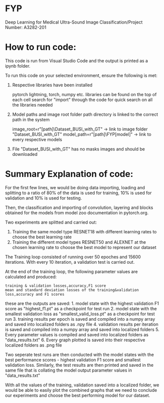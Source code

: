 # FYP
Deep Learning for Medical Ultra-Sound Image Classification/Project Number: A3282-201

# How to run code:
This code is run from Visual Studio Code and the output is printed as a ipynb folder. 

To run this code on your selected environment, ensure the following is met:
  1. Respective libraries have been installed
        
        pytorch lightning, torch, numpy etc. libraries can be found on the top of each cell
        search for "import" through the code for quick search on all the libraries needed
        
  2. Model paths and image root folder path directory is linked to the correct path in the system
        
        image_root=r"[path]\Dataset_BUSI_with_GT" -> link to image folder "Dataset_BUSI_with_GT"
        model_path=r"[path]\FYP\[model]" -> link to every respective models
        
  3. File "Dataset_BUSI_with_GT" has no masks images and should be downloaded
  
# Summary Explanation of code:
For the first few lines, we would be doing data importing, loading and splitting to a ratio of 80% of the data is used for training, 10% is used for validation and 10% is used for testing.

Then, the classification and importing of convolution, layering and blocks obtained for the models from model zoo documentation in pytorch.org.

Two experiments are splitted and carried out:
  1. Training the same model type RESNET18 with different learning rates to choose the best learning rate
  2. Training the different model types RESNET50 and ALEXNET at the chosen learning rate to choose the best model to represent our dataset

The Training loop consisted of running over 50 epoches and 15600 iterations. With every 10 iteration, a validation test is carried out.

At the end of the training loop, 
  the following parameter values are calculated and produced:
  
    training & validation losses,accuracy,F1 score
    mean and standard deviation losses of the training&validation loss,accuracy and F1 scores
    
  these are the outputs are saved:
    1. model state with the highest validation F1 score as "highest_f1.pt" as a checkpoint for test run
    2. model state with the smallest validation loss as "smallest_valid_loss.pt" as a checkpoint for test run
    3. training results per epoch is saved and compiled into a numpy array and saved into localized folders as .npy file
    4. validation results per iteration is saved and compiled into a numpy array and saved into localized folders
    5. Every parameter values is compiled and saved into localized folders as "data_results.txt"
    6. Every graph plotted is saved into their respective localized folders as .png file
    
Two seperate test runs are then conducted with the model states with the best performance scores - highest validation F1 score and smallest validation loss. Similarly, the test results are then printed and saved in the same file that is collating the model output parameter values in "data_results.txt"
 
With all the values of the training, validation saved into a localized folder, we would be able to easily plot the combined graphs that we need to conclude our experiments and choose the best performing model for our dataset.
